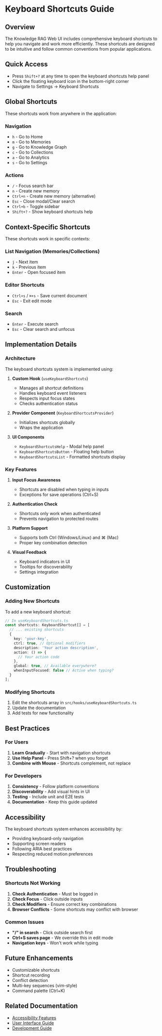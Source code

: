 # Keyboard Shortcuts Guide

## Overview

The Knowledge RAG Web UI includes comprehensive keyboard shortcuts to help you navigate and work more efficiently. These shortcuts are designed to be intuitive and follow common conventions from popular applications.

## Quick Access

- Press `Shift+?` at any time to open the keyboard shortcuts help panel
- Click the floating keyboard icon in the bottom-right corner
- Navigate to Settings → Keyboard Shortcuts

## Global Shortcuts

These shortcuts work from anywhere in the application:

### Navigation
- `h` - Go to Home
- `m` - Go to Memories  
- `g` - Go to Knowledge Graph
- `c` - Go to Collections
- `a` - Go to Analytics
- `s` - Go to Settings

### Actions
- `/` - Focus search bar
- `n` - Create new memory
- `Ctrl+n` - Create new memory (alternative)
- `Esc` - Close modal/Clear search
- `Ctrl+b` - Toggle sidebar
- `Shift+?` - Show keyboard shortcuts help

## Context-Specific Shortcuts

These shortcuts work in specific contexts:

### List Navigation (Memories/Collections)
- `j` - Next item
- `k` - Previous item  
- `Enter` - Open focused item

### Editor Shortcuts
- `Ctrl+s` / `⌘+s` - Save current document
- `Esc` - Exit edit mode

### Search
- `Enter` - Execute search
- `Esc` - Clear search and unfocus

## Implementation Details

### Architecture

The keyboard shortcuts system is implemented using:

1. **Custom Hook** (`useKeyboardShortcuts`)
   - Manages all shortcut definitions
   - Handles keyboard event listeners
   - Respects input focus states
   - Checks authentication status

2. **Provider Component** (`KeyboardShortcutsProvider`)
   - Initializes shortcuts globally
   - Wraps the application

3. **UI Components**
   - `KeyboardShortcutsHelp` - Modal help panel
   - `KeyboardShortcutsButton` - Floating help button
   - `KeyboardShortcutsList` - Formatted shortcuts display

### Key Features

1. **Input Focus Awareness**
   - Shortcuts are disabled when typing in inputs
   - Exceptions for save operations (Ctrl+S)

2. **Authentication Check**
   - Shortcuts only work when authenticated
   - Prevents navigation to protected routes

3. **Platform Support**
   - Supports both Ctrl (Windows/Linux) and ⌘ (Mac)
   - Proper key combination detection

4. **Visual Feedback**
   - Keyboard indicators in UI
   - Tooltips for discoverability
   - Settings integration

## Customization

### Adding New Shortcuts

To add a new keyboard shortcut:

```typescript
// In useKeyboardShortcuts.ts
const shortcuts: KeyboardShortcut[] = [
  // ... existing shortcuts
  {
    key: 'your-key',
    ctrl: true, // Optional modifiers
    description: 'Your action description',
    action: () => {
      // Your action code
    },
    global: true, // Available everywhere?
    whenInputFocused: false // Active when typing?
  }
];
```

### Modifying Shortcuts

1. Edit the shortcuts array in `src/hooks/useKeyboardShortcuts.ts`
2. Update the documentation
3. Add tests for new functionality

## Best Practices

### For Users

1. **Learn Gradually** - Start with navigation shortcuts
2. **Use Help Panel** - Press Shift+? when you forget
3. **Combine with Mouse** - Shortcuts complement, not replace

### For Developers

1. **Consistency** - Follow platform conventions
2. **Discoverability** - Add visual hints in UI
3. **Testing** - Include unit and E2E tests
4. **Documentation** - Keep this guide updated

## Accessibility

The keyboard shortcuts system enhances accessibility by:

- Providing keyboard-only navigation
- Supporting screen readers
- Following ARIA best practices
- Respecting reduced motion preferences

## Troubleshooting

### Shortcuts Not Working

1. **Check Authentication** - Must be logged in
2. **Check Focus** - Click outside inputs
3. **Check Modifiers** - Ensure correct key combinations
4. **Browser Conflicts** - Some shortcuts may conflict with browser

### Common Issues

- **"/" in search** - Click outside search first
- **Ctrl+S saves page** - We override this in edit mode
- **Navigation keys** - Won't work while typing

## Future Enhancements

- Customizable shortcuts
- Shortcut recording
- Conflict detection
- Multi-key sequences (vim-style)
- Command palette (Ctrl+K)

## Related Documentation

- [Accessibility Features](./ACCESSIBILITY_FEATURES.md)
- [User Interface Guide](./UI_GUIDE.md)
- [Development Guide](./DEVELOPMENT.md)
